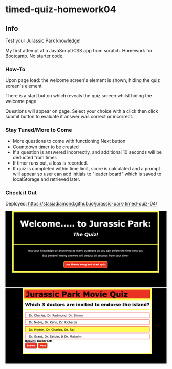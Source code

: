 # timed-quiz-homework04

## Info

Test your Jurassic Park knowledge!

My first attempt at a JavaScript/CSS app from scratch. Homework for Bootcamp. No starter code.

### How-To

Upon page load: the welcome screen's element is shown, hiding the quiz screen's element

There is a start button which reveals the quiz screen whilst hiding the welcome page

Questions will appear on page. Select your choice with a click then click submit button to evaluate if answer was correct or incorrect.

### Stay Tuned/More to Come

* More questions to come with functioning Next button
* Countdown timer to be created
* If a question is answered incorrectly, and additional 10 seconds will be deducted from timer.
* If timer runs out, a loss is recorded.
* If quiz is completed within time limit, score is calculated and a prompt will appear so user can add initials to "leader board" which is saved to localStorage and retrieved later.

### Check it Out

Deployed: <https://stasiadiamond.github.io/jurassic-park-timed-quiz-04/>

![Welcome Page](./assets/screenshots/welcome%20screenshot.png)
![Quiz Page](./assets/screenshots/quiz%20screenshot.png)
